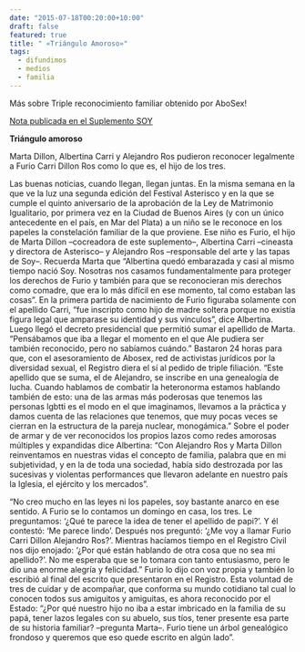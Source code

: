 ```yaml
---
date: "2015-07-18T00:20:00+10:00"
draft: false
featured: true
title: " «Triángulo Amoroso»"
tags:
  - difundimos
  - medios
  - familia
---
```


Más sobre Triple reconocimiento familiar obtenido por AboSex!

[Nota publicada en el Suplemento SOY]("https://www.pagina12.com.ar/diario/suplementos/soy/1-4095-2015-07-17.html")

**Triángulo amoroso**

Marta Dillon, Albertina Carri y Alejandro Ros pudieron reconocer legalmente a Furio Carri Dillon Ros como lo que es, el hijo de los tres.

Las buenas noticias, cuando llegan, llegan juntas. En la misma semana en la que ve la luz una segunda edición del Festival Asterisco y en la que se cumple el quinto aniversario de la aprobación de la Ley de Matrimonio Igualitario, por primera vez en la Ciudad de Buenos Aires (y con un único antecedente en el país, en Mar del Plata) a un niño se le reconoce en los papeles la constelación familiar de la que proviene. Ese niño es Furio, el hijo de Marta Dillon –cocreadora de este suplemento–, Albertina Carri –cineasta y directora de Asterisco– y Alejandro Ros –responsable del arte y las tapas de Soy–. Recuerda Marta que “Albertina quedó embarazada y casi al mismo tiempo nació Soy. Nosotras nos casamos fundamentalmente para proteger los derechos de Furio y también para que se reconocieran mis derechos como comadre, que era lo más difícil en ese momento, tal como estaban las cosas”. En la primera partida de nacimiento de Furio figuraba solamente con el apellido Carri, “fue inscripto como hijo de madre soltera porque no existía figura legal que amparase su identidad y sus vínculos”, dice Albertina. Luego llegó el decreto presidencial que permitió sumar el apellido de Marta. “Pensábamos que iba a llegar el momento en el que Ale pudiera ser también reconocido, pero no sabíamos cuándo.” Bastaron 24 horas para que, con el asesoramiento de Abosex, red de activistas jurídicos por la diversidad sexual, el Registro diera el sí al pedido de triple filiación. “Este apellido que se suma, el de Alejandro, se inscribe en una genealogía de lucha. Cuando hablamos de combatir la heteronorma estamos hablando también de esto: una de las armas más poderosas que tenemos las personas lgbtti es el modo en el que imaginamos, llevamos a la práctica y damos cuenta de las relaciones que tenemos, que muy pocas veces se cierran en la estructura de la pareja nuclear, monogámica.” Sobre el poder de armar y de ver reconocidos los propios lazos como redes amorosas múltiples y expandidas dice Albertina: “Con Alejandro Ros y Marta Dillon reinventamos en nuestras vidas el concepto de familia, palabra que en mi subjetividad, y en la de toda una sociedad, había sido destrozada por las sucesivas y violentas performances que llevaron adelante en nuestro país la Iglesia, el ejército y los mercados”.

“No creo mucho en las leyes ni los papeles, soy bastante anarco en ese sentido. A Furio se lo contamos un domingo en casa, los tres. Le preguntamos: ‘¿Qué te parece la idea de tener el apellido de papi?’. Y él contestó: ‘Me parece lindo’. Después nos preguntó: ‘¿Me voy a llamar Furio Carri Dillon Alejandro Ros?’. Mientras hacíamos tiempo en el Registro Civil nos dijo enojado: ‘¿Por qué están hablando de otra cosa que no sea mi apellido?’. No me esperaba que se lo tomara con tanto entusiasmo, pero le dio una enorme alegría y felicidad.” Furio lo dijo con voz propia y también lo escribió al final del escrito que presentaron en el Registro. Esta voluntad de tres de cuidar y de acompañar, que conforma su mundo cotidiano tal cual lo conocen todos sus amiguitos y amiguitas, es ahora reconocido por el Estado: “¿Por qué nuestro hijo no iba a estar imbricado en la familia de su papá, tener lazos legales con su abuelo, sus tíos, tener presente esa parte de su historia familiar? –pregunta Marta–. Furio tiene un árbol genealógico frondoso y queremos que eso quede escrito en algún lado”.
